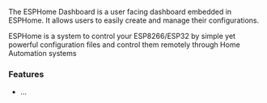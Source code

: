 The ESPHome Dashboard is a user facing dashboard embedded in ESPHome. It allows users to easily create and manage their configurations.

ESPHome is a system to control your ESP8266/ESP32 by simple yet powerful configuration files and control them remotely through Home Automation systems

### Features

- ...
